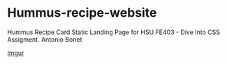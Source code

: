 # Hummus-recipe-website
Hummus Recipe Card Static Landing Page for HSU FE403 - Dive Into CSS Assigment.
Antonio Bonet 

[Imgur](https://i.imgur.com/w23iq7X.png)